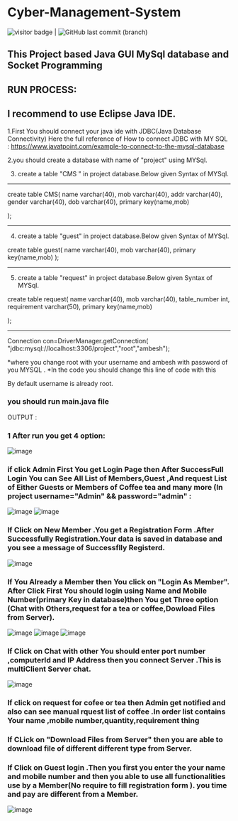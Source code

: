 

# Cyber-Management-System

<img src= "https://visitor-badge.laobi.icu/badge?page_id=201851019-iiitv/Cyber-Management-System " alt="visitor badge"/> |  ![GitHub last commit (branch)](https://img.shields.io/github/last-commit/201851019-iiitv/Cyber-Management-System/master)

## This Project based Java GUI MySql database and Socket Programming
## RUN PROCESS:


## I recommend to use Eclipse Java IDE.

1.First You should connect your java ide with JDBC(Java Database Connectivity) 
Here the full reference of How to connect JDBC with MY SQL :
https://www.javatpoint.com/example-to-connect-to-the-mysql-database

2.you should create a database with name of "project" using MYSql.

3. create a table "CMS " in project database.Below given Syntax of MYSql.
 -- -----------------------------------------------------------------
create table CMS(
 name varchar(40),
 mob varchar(40),
addr varchar(40),
 gender varchar(40),
 dob varchar(40),
 primary key(name,mob)
 
 
);

-------------------------------------------------------------------------------
4. create a table "guest" in project database.Below given Syntax of MYSql.
 
create table guest(
 name varchar(40),
 mob varchar(40),
 primary key(name,mob)
);
-- -----------------------------------------------------------------
5. create a table "request" in project database.Below given Syntax of MYSql.
 
create table request(
 name varchar(40),
 mob varchar(40),
 table_number int,
 requirement varchar(50),
 primary key(name,mob)

);
-- -----------------------------------------------------------------


Connection con=DriverManager.getConnection(
"jdbc:mysql://localhost:3306/project","root","ambesh");

 *where you change root with your username and ambesh with password of you MYSQL .
*In the code you should change this line of code with this

  By default username is already root.

 ### you should run main.java file
OUTPUT :

   
   
   ### 1  After run you get 4 option:
   
![image](https://user-images.githubusercontent.com/48892208/98442386-4b43a700-212a-11eb-9870-a1db5a68c83b.png)


### if click Admin First You get Login Page then After SuccessFull Login You can See All List of Members,Guest ,And request List of Either Guests or Members of Coffee tea and many more (In project username="Admin" && password="admin" :
![image](https://user-images.githubusercontent.com/48892208/98442475-dae95580-212a-11eb-9284-5336ab5178f7.png)
![image](https://user-images.githubusercontent.com/48892208/98442489-f6ecf700-212a-11eb-9ae7-45cbf607a7c9.png)

### If Click on New  Member .You get a Registration Form .After Successfully Registration.Your data is saved in database and you see a message of Successflly Registerd.
![image](https://user-images.githubusercontent.com/48892208/98442629-ab871880-212b-11eb-8b18-97ed0cbc18b7.png)

### If You Already a Member then You click on "Login As Member". After Click First You should login using Name and Mobile Number(primary Key in database)then You get Three option (Chat with Others,request for a tea or coffee,Dowload Files from Server). 
![image](https://user-images.githubusercontent.com/48892208/98442764-c017e080-212c-11eb-96ed-14a790b1573f.png)
![image](https://user-images.githubusercontent.com/48892208/98442748-9494f600-212c-11eb-85a9-7d3daf63499f.png)
![image](https://user-images.githubusercontent.com/48892208/98442775-d4f47400-212c-11eb-9f1c-c24f3782ecfb.png)

### If Click on Chat with other  You should enter port number ,computerId and IP Address then  you connect Server .This is multiClient Server chat.
![image](https://user-images.githubusercontent.com/48892208/98442871-8eebe000-212d-11eb-803f-3d675772ac59.png)

### If click on request for cofee or tea then Admin get notified and also can see manual rquest list of coffee .In order list contains Your name ,mobile number,quantity,requirement thing

### If CLick on "Download Files from  Server" then you are able to download file of different different type from Server.

### If Click on Guest login .Then you first you enter the your name and mobile number and then you able to use all functionalities use by a  Member(No require to fill registration form ). you time and pay are different from  a Member.
![image](https://user-images.githubusercontent.com/48892208/98443105-3d445500-212f-11eb-8144-7959ba6e032f.png)






